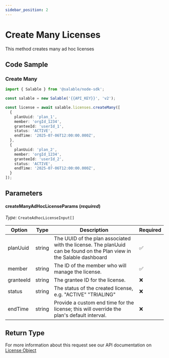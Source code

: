 ```yaml
---
sidebar_position: 2
---
```


# Create Many Licenses

This method creates many ad hoc licenses

## Code Sample

### Create Many

```typescript
import { Salable } from '@salable/node-sdk';

const salable = new Salable('{{API_KEY}}', 'v2');

const license = await salable.licenses.createMany([
  {
    planUuid: 'plan_1',
    member: 'orgId_1234',
    granteeId: 'userId_1',
    status: 'ACTIVE',
    endTime: '2025-07-06T12:00:00.000Z',
  },
  {
    planUuid: 'plan_2',
    member: 'orgId_1234',
    granteeId: 'userId_2',
    status: 'ACTIVE',
    endTime: '2025-07-06T12:00:00.000Z',
  }
]);
```

## Parameters

#### createManyAdHocLicenseParams (_required_)

_Type:_ `CreateAdhocLicenseInput[]`

| Option    | Type   | Description                                                                                                           | Required |
| --------- | ------ | --------------------------------------------------------------------------------------------------------------------- | -------- |
| planUuid  | string | The UUID of the plan associated with the license. The planUuid can be found on the Plan view in the Salable dashboard | ✅        |
| member    | string | The ID of the member who will manage the license.                                                                     | ✅        |
| granteeId | string | The grantee ID for the license.                                                                                       | ❌        |
| status    | string | The status of the created license, e.g. "ACTIVE" "TRIALING"                                                           | ❌        |
| endTime   | string | Provide a custom end time for the license; this will override the plan's default interval.                            | ❌        |

## Return Type

For more information about this request see our API documentation on [License Object](https://docs.salable.app/api#tag/Licenses/operation/getLicenseByUuid)
